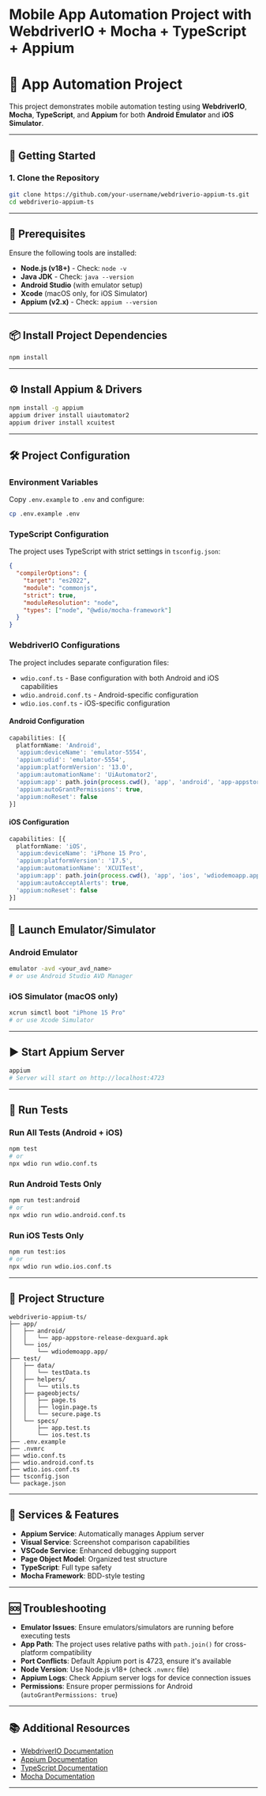 # Mobile App Automation Project with WebdriverIO + Mocha + TypeScript + Appium

# 📱 App Automation Project
This project demonstrates mobile automation testing using **WebdriverIO**, **Mocha**, **TypeScript**, and **Appium** for both **Android Emulator** and **iOS Simulator**.

---

## 🚀 Getting Started

### 1. Clone the Repository

```bash
git clone https://github.com/your-username/webdriverio-appium-ts.git
cd webdriverio-appium-ts
```

---

## 🧰 Prerequisites

Ensure the following tools are installed:

- **Node.js (v18+)** - Check: `node -v`
- **Java JDK** - Check: `java --version`
- **Android Studio** (with emulator setup)
- **Xcode** (macOS only, for iOS Simulator)
- **Appium (v2.x)** - Check: `appium --version`

---

## 📦 Install Project Dependencies

```bash
npm install
```

---

## ⚙️ Install Appium & Drivers

```bash
npm install -g appium
appium driver install uiautomator2
appium driver install xcuitest
```

---

## 🛠 Project Configuration

### Environment Variables

Copy `.env.example` to `.env` and configure:

```bash
cp .env.example .env
```

### TypeScript Configuration

The project uses TypeScript with strict settings in `tsconfig.json`:

```json
{
  "compilerOptions": {
    "target": "es2022",
    "module": "commonjs",
    "strict": true,
    "moduleResolution": "node",
    "types": ["node", "@wdio/mocha-framework"]
  }
}
```

### WebdriverIO Configurations

The project includes separate configuration files:

- `wdio.conf.ts` - Base configuration with both Android and iOS capabilities
- `wdio.android.conf.ts` - Android-specific configuration
- `wdio.ios.conf.ts` - iOS-specific configuration

#### Android Configuration

```ts
capabilities: [{
  platformName: 'Android',
  'appium:deviceName': 'emulator-5554',
  'appium:udid': 'emulator-5554',
  'appium:platformVersion': '13.0',
  'appium:automationName': 'UiAutomator2',
  'appium:app': path.join(process.cwd(), 'app', 'android', 'app-appstore-release-dexguard.apk'),
  'appium:autoGrantPermissions': true,
  'appium:noReset': false
}]
```

#### iOS Configuration

```ts
capabilities: [{
  platformName: 'iOS',
  'appium:deviceName': 'iPhone 15 Pro',
  'appium:platformVersion': '17.5',
  'appium:automationName': 'XCUITest',
  'appium:app': path.join(process.cwd(), 'app', 'ios', 'wdiodemoapp.app'),
  'appium:autoAcceptAlerts': true,
  'appium:noReset': false
}]
```

---

## 📱 Launch Emulator/Simulator

### Android Emulator

```bash
emulator -avd <your_avd_name>
# or use Android Studio AVD Manager
```

### iOS Simulator (macOS only)

```bash
xcrun simctl boot "iPhone 15 Pro"
# or use Xcode Simulator
```

---

## ▶️ Start Appium Server

```bash
appium
# Server will start on http://localhost:4723
```

---

## 🧪 Run Tests

### Run All Tests (Android + iOS)
```bash
npm test
# or
npx wdio run wdio.conf.ts
```

### Run Android Tests Only
```bash
npm run test:android
# or
npx wdio run wdio.android.conf.ts
```

### Run iOS Tests Only
```bash
npm run test:ios
# or
npx wdio run wdio.ios.conf.ts
```

---

## 📁 Project Structure

```
webdriverio-appium-ts/
├── app/
│   ├── android/
│   │   └── app-appstore-release-dexguard.apk
│   └── ios/
│       └── wdiodemoapp.app/
├── test/
│   ├── data/
│   │   └── testData.ts
│   ├── helpers/
│   │   └── utils.ts
│   ├── pageobjects/
│   │   ├── page.ts
│   │   ├── login.page.ts
│   │   └── secure.page.ts
│   └── specs/
│       ├── app.test.ts
│       └── ios.test.ts
├── .env.example
├── .nvmrc
├── wdio.conf.ts
├── wdio.android.conf.ts
├── wdio.ios.conf.ts
├── tsconfig.json
└── package.json
```

---

## 🔧 Services & Features

- **Appium Service**: Automatically manages Appium server
- **Visual Service**: Screenshot comparison capabilities
- **VSCode Service**: Enhanced debugging support
- **Page Object Model**: Organized test structure
- **TypeScript**: Full type safety
- **Mocha Framework**: BDD-style testing

---

## 🆘 Troubleshooting

- **Emulator Issues**: Ensure emulators/simulators are running before executing tests
- **App Path**: The project uses relative paths with `path.join()` for cross-platform compatibility
- **Port Conflicts**: Default Appium port is 4723, ensure it's available
- **Node Version**: Use Node.js v18+ (check `.nvmrc` file)
- **Appium Logs**: Check Appium server logs for device connection issues
- **Permissions**: Ensure proper permissions for Android (`autoGrantPermissions: true`)

---

## 📚 Additional Resources

- [WebdriverIO Documentation](https://webdriver.io/)
- [Appium Documentation](https://appium.io/)
- [TypeScript Documentation](https://www.typescriptlang.org/)
- [Mocha Documentation](https://mochajs.org/)

---
